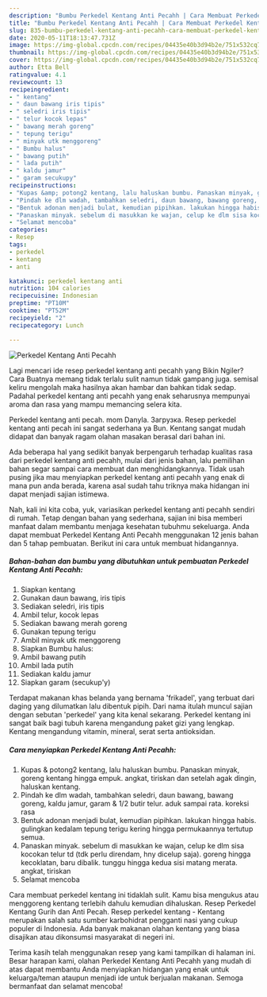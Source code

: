 ```yaml
---
description: "Bumbu Perkedel Kentang Anti Pecahh | Cara Membuat Perkedel Kentang Anti Pecahh Yang Lezat"
title: "Bumbu Perkedel Kentang Anti Pecahh | Cara Membuat Perkedel Kentang Anti Pecahh Yang Lezat"
slug: 835-bumbu-perkedel-kentang-anti-pecahh-cara-membuat-perkedel-kentang-anti-pecahh-yang-lezat
date: 2020-05-11T18:13:47.731Z
image: https://img-global.cpcdn.com/recipes/04435e40b3d94b2e/751x532cq70/perkedel-kentang-anti-pecahh-foto-resep-utama.jpg
thumbnail: https://img-global.cpcdn.com/recipes/04435e40b3d94b2e/751x532cq70/perkedel-kentang-anti-pecahh-foto-resep-utama.jpg
cover: https://img-global.cpcdn.com/recipes/04435e40b3d94b2e/751x532cq70/perkedel-kentang-anti-pecahh-foto-resep-utama.jpg
author: Etta Bell
ratingvalue: 4.1
reviewcount: 13
recipeingredient:
- " kentang"
- " daun bawang iris tipis"
- " seledri iris tipis"
- " telur kocok lepas"
- " bawang merah goreng"
- " tepung terigu"
- " minyak utk menggoreng"
- " Bumbu halus"
- " bawang putih"
- " lada putih"
- " kaldu jamur"
- " garam secukupy"
recipeinstructions:
- "Kupas &amp; potong2 kentang, lalu haluskan bumbu. Panaskan minyak, goreng kentang hingga empuk. angkat, tiriskan dan setelah agak dingin, haluskan kentang."
- "Pindah ke dlm wadah, tambahkan seledri, daun bawang, bawang goreng, kaldu jamur, garam &amp; 1/2 butir telur. aduk sampai rata. koreksi rasa"
- "Bentuk adonan menjadi bulat, kemudian pipihkan. lakukan hingga habis. gulingkan kedalam tepung terigu kering hingga permukaannya tertutup semua."
- "Panaskan minyak. sebelum di masukkan ke wajan, celup ke dlm sisa kocokan telur td (tdk perlu direndam, hny dicelup saja). goreng hingga kecoklatan, baru dibalik. tunggu hingga kedua sisi matang merata. angkat, tiriskan"
- "Selamat mencoba"
categories:
- Resep
tags:
- perkedel
- kentang
- anti

katakunci: perkedel kentang anti 
nutrition: 104 calories
recipecuisine: Indonesian
preptime: "PT10M"
cooktime: "PT52M"
recipeyield: "2"
recipecategory: Lunch

---
```



![Perkedel Kentang Anti Pecahh](https://img-global.cpcdn.com/recipes/04435e40b3d94b2e/751x532cq70/perkedel-kentang-anti-pecahh-foto-resep-utama.jpg)

Lagi mencari ide resep perkedel kentang anti pecahh yang Bikin Ngiler? Cara Buatnya memang tidak terlalu sulit namun tidak gampang juga. semisal keliru mengolah maka hasilnya akan hambar dan bahkan tidak sedap. Padahal perkedel kentang anti pecahh yang enak seharusnya mempunyai aroma dan rasa yang mampu memancing selera kita.

Perkedel kentang anti pecah. mom Danyla. Загрузка. Resep perkedel kentang anti pecah ini sangat sederhana ya Bun. Kentang sangat mudah didapat dan banyak ragam olahan masakan berasal dari bahan ini.

Ada beberapa hal yang sedikit banyak berpengaruh terhadap kualitas rasa dari perkedel kentang anti pecahh, mulai dari jenis bahan, lalu pemilihan bahan segar sampai cara membuat dan menghidangkannya. Tidak usah pusing jika mau menyiapkan perkedel kentang anti pecahh yang enak di mana pun anda berada, karena asal sudah tahu triknya maka hidangan ini dapat menjadi sajian istimewa.


Nah, kali ini kita coba, yuk, variasikan perkedel kentang anti pecahh sendiri di rumah. Tetap dengan bahan yang sederhana, sajian ini bisa memberi manfaat dalam membantu menjaga kesehatan tubuhmu sekeluarga. Anda dapat membuat Perkedel Kentang Anti Pecahh menggunakan 12 jenis bahan dan 5 tahap pembuatan. Berikut ini cara untuk membuat hidangannya.

<!--inarticleads1-->

##### Bahan-bahan dan bumbu yang dibutuhkan untuk pembuatan Perkedel Kentang Anti Pecahh:

1. Siapkan  kentang
1. Gunakan  daun bawang, iris tipis
1. Sediakan  seledri, iris tipis
1. Ambil  telur, kocok lepas
1. Sediakan  bawang merah goreng
1. Gunakan  tepung terigu
1. Ambil  minyak utk menggoreng
1. Siapkan  Bumbu halus:
1. Ambil  bawang putih
1. Ambil  lada putih
1. Sediakan  kaldu jamur
1. Siapkan  garam (secukup&#39;y)


Terdapat makanan khas belanda yang bernama &#39;frikadel&#39;, yang terbuat dari daging yang dilumatkan lalu dibentuk pipih. Dari nama itulah muncul sajian dengan sebutan &#39;perkedel&#39; yang kita kenal sekarang. Perkedel kentang ini sangat baik bagi tubuh karena mengandung paket gizi yang lengkap. Kentang mengandung vitamin, mineral, serat serta antioksidan. 

<!--inarticleads2-->

##### Cara menyiapkan Perkedel Kentang Anti Pecahh:

1. Kupas &amp; potong2 kentang, lalu haluskan bumbu. Panaskan minyak, goreng kentang hingga empuk. angkat, tiriskan dan setelah agak dingin, haluskan kentang.
1. Pindah ke dlm wadah, tambahkan seledri, daun bawang, bawang goreng, kaldu jamur, garam &amp; 1/2 butir telur. aduk sampai rata. koreksi rasa
1. Bentuk adonan menjadi bulat, kemudian pipihkan. lakukan hingga habis. gulingkan kedalam tepung terigu kering hingga permukaannya tertutup semua.
1. Panaskan minyak. sebelum di masukkan ke wajan, celup ke dlm sisa kocokan telur td (tdk perlu direndam, hny dicelup saja). goreng hingga kecoklatan, baru dibalik. tunggu hingga kedua sisi matang merata. angkat, tiriskan
1. Selamat mencoba


Cara membuat perkedel kentang ini tidaklah sulit. Kamu bisa mengukus atau menggoreng kentang terlebih dahulu kemudian dihaluskan. Resep Perkedel Kentang Gurih dan Anti Pecah. Resep perkedel kentang - Kentang merupakan salah satu sumber karbohidrat pengganti nasi yang cukup populer di Indonesia. Ada banyak makanan olahan kentang yang biasa disajikan atau dikonsumsi masyarakat di negeri ini. 

Terima kasih telah menggunakan resep yang kami tampilkan di halaman ini. Besar harapan kami, olahan Perkedel Kentang Anti Pecahh yang mudah di atas dapat membantu Anda menyiapkan hidangan yang enak untuk keluarga/teman ataupun menjadi ide untuk berjualan makanan. Semoga bermanfaat dan selamat mencoba!
